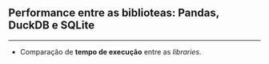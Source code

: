 ## Performance entre as biblioteas: Pandas, DuckDB e SQLite
---

- Comparação de **tempo de execução** entre as _libraries_.
